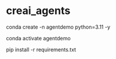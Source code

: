 # creai_agents



conda create -n agentdemo python=3.11 -y

conda activate agentdemo

pip install -r requirements.txt